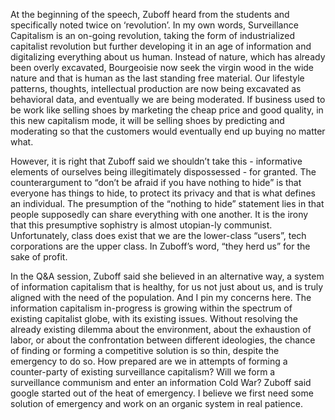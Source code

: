 At the beginning of the speech, Zuboff heard from the students and specifically noted twice on ‘revolution’. In my own words, Surveillance Capitalism is an on-going revolution, taking the form of industrialized capitalist revolution but further developing it in an age of information and digitalizing everything about us human. Instead of nature, which has already been overly excavated, Bourgeoisie now seek the virgin wood in the wide nature and that is human as the last standing free material. Our lifestyle patterns, thoughts, intellectual production are now being excavated as behavioral data, and eventually we are being moderated. If business used to be work like selling shoes by marketing the cheap price and good quality, in this new capitalism mode, it will be selling shoes by predicting and moderating so that the customers would eventually end up buying no matter what.

However, it is right that Zuboff said we shouldn’t take this - informative elements of ourselves being illegitimately dispossessed - for granted. The counterargument to “don’t be afraid if you have nothing to hide” is that everyone has things to hide, to protect its privacy and that is what defines an individual. The presumption of the “nothing to hide” statement lies in that people supposedly can share everything with one another. It is the irony that this presumptive sophistry is almost utopian-ly communist. Unfortunately, class does exist that we are the lower-class “users”, tech corporations are the upper class. In Zuboff’s word, “they herd us” for the sake of profit.

In the Q&A session, Zuboff said she believed in an alternative way, a system of information capitalism that is healthy, for us not just about us, and is truly aligned with the need of the population. And I pin my concerns here. The information capitalism in-progress is growing within the spectrum of existing capitalist globe, with its existing issues. Without resolving the already existing dilemma about the environment, about the exhaustion of labor, or about the confrontation between different ideologies, the chance of finding or forming a competitive solution is so thin, despite the emergency to do so. How prepared are we in attempts of forming a counter-party of existing surveillance capitalism? Will we form a surveillance communism and enter an information Cold War? Zuboff said google started out of the heat of emergency. I believe we first need some solution of emergency and work on an organic system in real patience.
